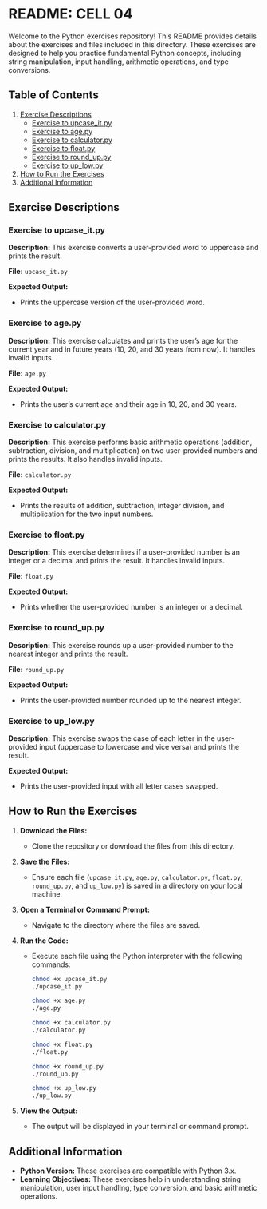 # README: CELL 04
Welcome to the Python exercises repository! This README provides details about the exercises and files included in this directory. These exercises are designed to help you practice fundamental Python concepts, including string manipulation, input handling, arithmetic operations, and type conversions.

## Table of Contents

1. [Exercise Descriptions](#exercise-descriptions)
   - [Exercise to upcase_it.py](#exercise-to-upcase_itpy)
   - [Exercise to age.py](#exercise-to-agepy)
   - [Exercise to calculator.py](#exercise-to-calculatorpy)
   - [Exercise to float.py](#exercise-to-floatpy)
   - [Exercise to round_up.py](#exercise-to-round_uppy)
   - [Exercise to up_low.py](#exercise-to-uplowpy)
2. [How to Run the Exercises](#how-to-run-the-exercises)
3. [Additional Information](#additional-information)

## Exercise Descriptions

### Exercise to upcase_it.py

**Description:**
This exercise converts a user-provided word to uppercase and prints the result.

**File:** `upcase_it.py`

**Expected Output:**
- Prints the uppercase version of the user-provided word.

### Exercise to age.py

**Description:**
This exercise calculates and prints the user’s age for the current year and in future years (10, 20, and 30 years from now). It handles invalid inputs.

**File:** `age.py`

**Expected Output:**
- Prints the user’s current age and their age in 10, 20, and 30 years.

### Exercise to calculator.py

**Description:**
This exercise performs basic arithmetic operations (addition, subtraction, division, and multiplication) on two user-provided numbers and prints the results. It also handles invalid inputs.

**File:** `calculator.py`

**Expected Output:**
- Prints the results of addition, subtraction, integer division, and multiplication for the two input numbers.

### Exercise to float.py

**Description:**
This exercise determines if a user-provided number is an integer or a decimal and prints the result. It handles invalid inputs.

**File:** `float.py`

**Expected Output:**
- Prints whether the user-provided number is an integer or a decimal.

### Exercise to round_up.py

**Description:**
This exercise rounds up a user-provided number to the nearest integer and prints the result.

**File:** `round_up.py`

**Expected Output:**
- Prints the user-provided number rounded up to the nearest integer.

### Exercise to up_low.py

**Description:**
This exercise swaps the case of each letter in the user-provided input (uppercase to lowercase and vice versa) and prints the result.

**Expected Output:**
- Prints the user-provided input with all letter cases swapped.

## How to Run the Exercises

1. **Download the Files:**
   - Clone the repository or download the files from this directory.

2. **Save the Files:**
   - Ensure each file (`upcase_it.py`, `age.py`, `calculator.py`, `float.py`, `round_up.py`, and `up_low.py`) is saved in a directory on your local machine.

3. **Open a Terminal or Command Prompt:**
   - Navigate to the directory where the files are saved.

4. **Run the Code:**
   - Execute each file using the Python interpreter with the following commands:
     ```bash
     chmod +x upcase_it.py
     ./upcase_it.py
     ```
     ```bash
     chmod +x age.py
     ./age.py
     ```
     ```bash
     chmod +x calculator.py
     ./calculator.py
     ```
     ```bash
     chmod +x float.py
     ./float.py
     ```
     ```bash
     chmod +x round_up.py
     ./round_up.py
     ```
     ```bash
     chmod +x up_low.py
     ./up_low.py
     ```

5. **View the Output:**
   - The output will be displayed in your terminal or command prompt.

## Additional Information

- **Python Version:** These exercises are compatible with Python 3.x.
- **Learning Objectives:** These exercises help in understanding string manipulation, user input handling, type conversion, and basic arithmetic operations.
